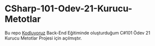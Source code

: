﻿# CSharp-101-Odev-21-Kurucu-Metotlar
Bu repo [Kodluyoruz](https://www.kodluyoruz.org) Back-End Eğitiminde oluşturduğum C#101 Ödev 21 Kurucu Metotlar Projesi için açılmıştır.
